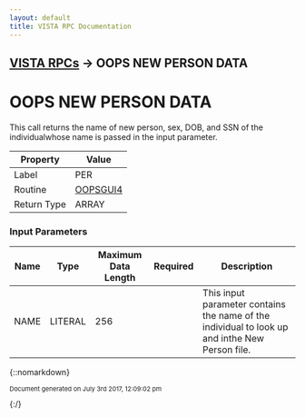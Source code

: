 ```yaml
---
layout: default
title: VISTA RPC Documentation
---
```


## [VISTA RPCs](TableOfContents) &#8594; OOPS NEW PERSON DATA
# OOPS NEW PERSON DATA

This call returns the name of new person, sex, DOB, and SSN of the individualwhose name is passed in the input parameter.

Property | Value
--- | ---
Label | PER
Routine | [OOPSGUI4](http://code.osehra.org/dox/Routine_OOPSGUI4_source.html)
Return Type | ARRAY


### Input Parameters

Name | Type | Maximum Data Length | Required | Description
--- | --- | --- | --- | ---
NAME | LITERAL | 256 |  | This input parameter contains the name of the individual to look up and inthe New Person file.



{::nomarkdown} <br/><p style="font-size: 11px">Document generated on July 3rd 2017, 12:09:02 pm</p>{:/}